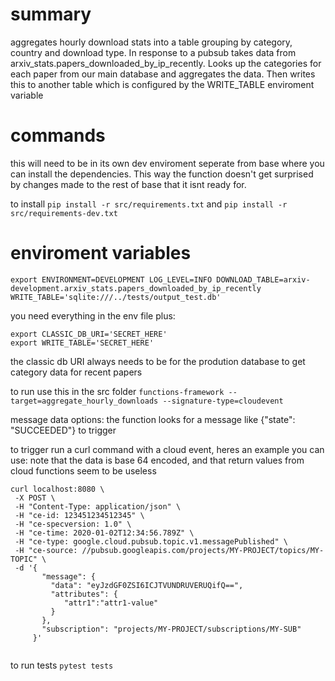 # summary
aggregates hourly download stats into a table grouping by category, country and download type. In response to a pubsub takes data from arxiv_stats.papers_downloaded_by_ip_recently. Looks up the categories for each paper from our main database and aggregates the data. Then writes this to another table which is configured by the WRITE_TABLE enviroment variable

# commands
this will need to be in its own dev enviroment seperate from base where you can install the dependencies. This way the function doesn't get surprised by changes made to the rest of base that it isnt ready for.

to install 
` pip install -r src/requirements.txt `
and 
` pip install -r src/requirements-dev.txt `

# enviroment variables
```
export ENVIRONMENT=DEVELOPMENT LOG_LEVEL=INFO DOWNLOAD_TABLE=arxiv-development.arxiv_stats.papers_downloaded_by_ip_recently WRITE_TABLE='sqlite:///../tests/output_test.db'

```

you need everything in the env file plus:

```
export CLASSIC_DB_URI='SECRET_HERE'
export WRITE_TABLE='SECRET_HERE'
```
the classic db URI always needs to be for the prodution database to get category data for recent papers

to run use this in the src folder
` functions-framework --target=aggregate_hourly_downloads --signature-type=cloudevent `

message data options:
the function looks for a message like {"state": "SUCCEEDED"} to trigger

to trigger run a curl command with a cloud event, heres an example you can use: 
note that the data is base 64 encoded, and that return values from cloud functions seem to be useless
 ```
 curl localhost:8080 \
  -X POST \
  -H "Content-Type: application/json" \
  -H "ce-id: 123451234512345" \
  -H "ce-specversion: 1.0" \
  -H "ce-time: 2020-01-02T12:34:56.789Z" \
  -H "ce-type: google.cloud.pubsub.topic.v1.messagePublished" \
  -H "ce-source: //pubsub.googleapis.com/projects/MY-PROJECT/topics/MY-TOPIC" \
  -d '{
        "message": {
          "data": "eyJzdGF0ZSI6ICJTVUNDRUVERUQifQ==",
          "attributes": {
             "attr1":"attr1-value"
          }
        },
        "subscription": "projects/MY-PROJECT/subscriptions/MY-SUB"
      }'
    
 ```

to run tests 
` pytest tests `